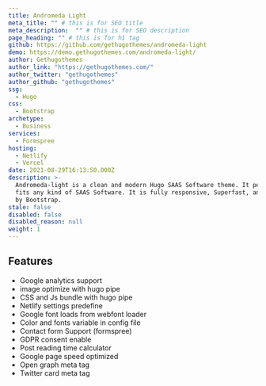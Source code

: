 ```yaml
---
title: Andromeda Light
meta_title: "" # this is for SEO title
meta_description:  "" # this is for SEO description
page_heading: "" # this is for h1 tag
github: https://github.com/gethugothemes/andromeda-light
demo: https://demo.gethugothemes.com/andromeda-light/
author: Gethugothemes
author_link: "https://gethugothemes.com/"
author_twitter: "gethugothemes"
author_github: "gethugothemes"
ssg:
  - Hugo
css:
  - Bootstrap
archetype:
  - Business
services:
  - Formspree
hosting:
  - Netlify
  - Vercel
date: 2021-08-29T16:13:50.000Z
description: >-
  Andromeda-light is a clean and modern Hugo SAAS Software theme. It perfectly
  fits any kind of SAAS Software. It is fully responsive, Superfast, and powered
  by Bootstrap.
stale: false
disabled: false
disabled_reason: null
weight: 1
---
```


## Features

* Google analytics support		
* image optimize with hugo pipe		
* CSS and Js bundle with hugo pipe		
* Netlify settings predefine		
* Google font loads from webfont loader		
* Color and fonts variable in config file		
* Contact form Support (formspree)		
* GDPR consent enable		
* Post reading time calculator		
* Google page speed optimized		
* Open graph meta tag		
* Twitter card meta tag